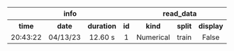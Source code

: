 <table>
<tr>
<th colspan=4 style="text-align: center; vertical-align: middle;">info</th>
<th colspan=3 style="text-align: center; vertical-align: middle;">read_data</th>
<th colspan=13 style="text-align: center; vertical-align: middle;">Perceptron</th>
<th colspan=5 style="text-align: center; vertical-align: middle;">cross_val_predict</th>
<th colspan=1 style="text-align: center; vertical-align: middle;">metrics</th>
</tr>
<th style="text-align: center; vertical-align: middle;">time</th>
<th style="text-align: center; vertical-align: middle;">date</th>
<th style="text-align: center; vertical-align: middle;">duration</th>
<th style="text-align: center; vertical-align: middle;">id</th>
<th style="text-align: center; vertical-align: middle;">kind</th>
<th style="text-align: center; vertical-align: middle;">split</th>
<th style="text-align: center; vertical-align: middle;">display</th>
<th style="text-align: center; vertical-align: middle;">tol</th>
<th style="text-align: center; vertical-align: middle;">random_state</th>
<th style="text-align: center; vertical-align: middle;">alpha</th>
<th style="text-align: center; vertical-align: middle;">l1_ratio</th>
<th style="text-align: center; vertical-align: middle;">fit_intercept</th>
<th style="text-align: center; vertical-align: middle;">max_iter</th>
<th style="text-align: center; vertical-align: middle;">shuffle</th>
<th style="text-align: center; vertical-align: middle;">verbose</th>
<th style="text-align: center; vertical-align: middle;">eta0</th>
<th style="text-align: center; vertical-align: middle;">early_stopping</th>
<th style="text-align: center; vertical-align: middle;">validation_fraction</th>
<th style="text-align: center; vertical-align: middle;">n_iter_no_change</th>
<th style="text-align: center; vertical-align: middle;">warm_start</th>
<th style="text-align: center; vertical-align: middle;">estimator</th>
<th style="text-align: center; vertical-align: middle;">cv</th>
<th style="text-align: center; vertical-align: middle;">verbose</th>
<th style="text-align: center; vertical-align: middle;">pre_dispatch</th>
<th style="text-align: center; vertical-align: middle;">method</th>
<th style="text-align: center; vertical-align: middle;">accuracy</th>
</tr>
<tr>
<td style="text-align: center; vertical-align: middle;">20:43:22</td>
<td style="text-align: center; vertical-align: middle;">04/13/23</td>
<td style="text-align: center; vertical-align: middle;">12.60 s</td>
<td style="text-align: center; vertical-align: middle;">1</td>
<td style="text-align: center; vertical-align: middle;">Numerical</td>
<td style="text-align: center; vertical-align: middle;">train</td>
<td style="text-align: center; vertical-align: middle;">False</td>
<td style="text-align: center; vertical-align: middle;">0.001</td>
<td style="text-align: center; vertical-align: middle;">0</td>
<td style="text-align: center; vertical-align: middle;">0.0</td>
<td style="text-align: center; vertical-align: middle;">0.15</td>
<td style="text-align: center; vertical-align: middle;">True</td>
<td style="text-align: center; vertical-align: middle;">1000</td>
<td style="text-align: center; vertical-align: middle;">True</td>
<td style="text-align: center; vertical-align: middle;">0</td>
<td style="text-align: center; vertical-align: middle;">1.0</td>
<td style="text-align: center; vertical-align: middle;">False</td>
<td style="text-align: center; vertical-align: middle;">0.1</td>
<td style="text-align: center; vertical-align: middle;">5</td>
<td style="text-align: center; vertical-align: middle;">False</td>
<td style="text-align: center; vertical-align: middle;">Perceptron()</td>
<td style="text-align: center; vertical-align: middle;">4</td>
<td style="text-align: center; vertical-align: middle;">0</td>
<td style="text-align: center; vertical-align: middle;">2*n_jobs</td>
<td style="text-align: center; vertical-align: middle;">predict</td>
<td style="text-align: center; vertical-align: middle;">0.5949152542372881</td>
</tr>
